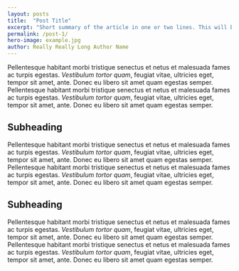 ```yaml
---
layout: posts
title:  "Post Title"
excerpt: "Short summary of the article in one or two lines. This will be also be visible on social media shares and menus."
permalink: /post-1/
hero-image: example.jpg
author: Really Really Long Author Name
---
```


Pellentesque habitant morbi tristique senectus et netus et malesuada fames ac turpis egestas. _Vestibulum tortor quam_, feugiat vitae, ultricies eget, tempor sit amet, ante. Donec eu libero sit amet quam egestas semper. 
Pellentesque habitant morbi tristique senectus et netus et malesuada fames ac turpis egestas. _Vestibulum tortor quam_, feugiat vitae, ultricies eget, tempor sit amet, ante. Donec eu libero sit amet quam egestas semper. 
## Subheading
Pellentesque habitant morbi tristique senectus et netus et malesuada fames ac turpis egestas. _Vestibulum tortor quam_, feugiat vitae, ultricies eget, tempor sit amet, ante. Donec eu libero sit amet quam egestas semper. 
Pellentesque habitant morbi tristique senectus et netus et malesuada fames ac turpis egestas. _Vestibulum tortor quam_, feugiat vitae, ultricies eget, tempor sit amet, ante. Donec eu libero sit amet quam egestas semper. 
## Subheading
Pellentesque habitant morbi tristique senectus et netus et malesuada fames ac turpis egestas. _Vestibulum tortor quam_, feugiat vitae, ultricies eget, tempor sit amet, ante. Donec eu libero sit amet quam egestas semper. 
Pellentesque habitant morbi tristique senectus et netus et malesuada fames ac turpis egestas. _Vestibulum tortor quam_, feugiat vitae, ultricies eget, tempor sit amet, ante. Donec eu libero sit amet quam egestas semper. 
